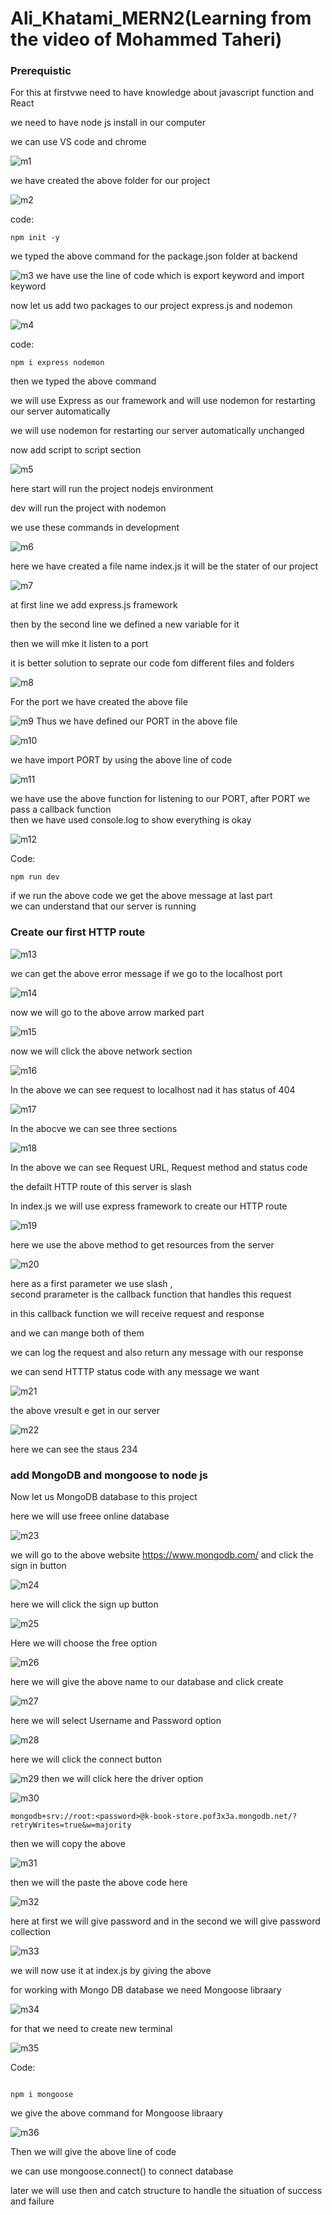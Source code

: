 
# Ali_Khatami_MERN2(Learning from the video of Mohammed Taheri)

### Prerequistic

For this at firstvwe need to have knowledge about javascript function and React <br>

we need to have node js install in our computer <br>

we can use VS code and chrome <br>

![m1](https://github.com/C191068/Ali_Khatami_MERN2/assets/89090776/8581ea7e-1134-4b41-bc5c-7558ede32e2d)

we have created the above folder for our project <br>

![m2](https://github.com/C191068/Ali_Khatami_MERN2/assets/89090776/b65676e6-577c-4264-a855-a010933fc1b8)

code:

```
npm init -y

```
we typed the above command for the package.json folder at backend <br>

![m3](https://github.com/C191068/Ali_Khatami_MERN2/assets/89090776/f28d318b-deec-4de9-a283-3fefedc42d2c)
we have use the line of code which is export keyword and import keyword <br>


now let us add two packages to our project express.js  and nodemon <br>

![m4](https://github.com/C191068/Ali_Khatami_MERN2/assets/89090776/ff571b90-b135-4848-9e2e-61cfab08610f)

code:

```
npm i express nodemon

```


then we typed the above command 



we will use  Express as our framework and will use nodemon for restarting our server automatically <br>


we will use nodemon for restarting our server automatically unchanged <br>


now add script to script section <br>


![m5](https://github.com/C191068/Ali_Khatami_MERN2/assets/89090776/18dcbf16-db0a-4918-b5d6-c0345308a417)


here start will run the project nodejs environment <br>


dev will run the project with nodemon <br>

we use these commands in development <br>


![m6](https://github.com/C191068/Ali_Khatami_MERN2/assets/89090776/f7d12001-bc1b-4b0d-b495-7dc3618d26cc)

here we have created a file name index.js it will be the stater of our project <br>



![m7](https://github.com/C191068/Ali_Khatami_MERN2/assets/89090776/3d1389e3-86c2-41d9-9bb8-df897764581c)


at first line we add express.js framework <br>

then by the second line we defined a new variable for it <br>


then we will mke it listen to a port <br>

it is better solution to seprate our code fom different files and folders <br>


![m8](https://github.com/C191068/Ali_Khatami_MERN2/assets/89090776/ff73ff90-511e-4dbe-86f5-1455c3a96e65)

For the port we have created the above file <br>

![m9](https://github.com/C191068/Ali_Khatami_MERN2/assets/89090776/6f721ac4-8312-4139-9930-2625eaf241e9)
 Thus we have defined our PORT in the above file <br>

 
![m10](https://github.com/C191068/Ali_Khatami_MERN2/assets/89090776/dffafd89-dbc0-4a9c-9eed-578db21a23ee)

we have import PORT by using the above line of code <br>


![m11](https://github.com/C191068/Ali_Khatami_MERN2/assets/89090776/c285db3e-93a2-4aa3-bdfc-48dc75d353d0)

we have use the above function for listening to our PORT, after PORT we pass a callback function  <br>
then we have used console.log to show everything is okay <br>

![m12](https://github.com/C191068/Ali_Khatami_MERN2/assets/89090776/1bb66dd8-dc48-463a-aae2-62456c9a7572)

Code:

```
npm run dev

```

if we run the above code we get the above message at last part <br>
we can understand that our server is running <br>


### Create our first HTTP route 


![m13](https://github.com/C191068/Ali_Khatami_MERN2/assets/89090776/cdd132f8-0af1-4132-addd-2b99ce307757)

we can get the above error message if we go to the localhost port  <br>

![m14](https://github.com/C191068/Ali_Khatami_MERN2/assets/89090776/3bd080d5-8450-4564-bd37-99d04279b23b)

now we will go to the above arrow marked part <br>


![m15](https://github.com/C191068/Ali_Khatami_MERN2/assets/89090776/522d82b2-881e-4632-bcd1-99833e733e6f)


now we will click the above network section <br>

![m16](https://github.com/C191068/Ali_Khatami_MERN2/assets/89090776/aed1a6ca-153e-4d0b-88fe-a7413228e04e)

In the above we can see request to localhost nad it has status of 404 <br>


![m17](https://github.com/C191068/Ali_Khatami_MERN2/assets/89090776/a1754027-4f86-4350-ac0b-52ef2764a39e)

In the abocve we can see three sections <br>


![m18](https://github.com/C191068/Ali_Khatami_MERN2/assets/89090776/dee6c4ca-b6ab-4e40-9b92-aefa90b08be3)

In the above we can see Request URL, Request method and status code <br>


the defailt HTTP route of this server is slash <br>


In index.js we will use express framework to create our HTTP route <br>

![m19](https://github.com/C191068/Ali_Khatami_MERN2/assets/89090776/b833b7ed-7ddc-4f9d-9c8e-82b3e7e2b568)

here we use the above method to get resources from the server <br>


![m20](https://github.com/C191068/Ali_Khatami_MERN2/assets/89090776/8fc356fe-4f6e-4ff4-9feb-9bf933aa0437)


here as a first parameter we use slash , <br>
second prarameter is the callback function that handles this request <br>

in this callback function we will receive request and response <br>

and we can mange both of them <br>

we can log the request and also return any message with our response <br>

we can send HTTTP status code with any message we want <br>

![m21](https://github.com/C191068/Ali_Khatami_MERN2/assets/89090776/5c74e0ac-6c7c-4172-b6a7-e1b9d9a99385)

the above vresult e get in our server <br>


![m22](https://github.com/C191068/Ali_Khatami_MERN2/assets/89090776/d92fbf62-11b2-4518-990f-c074063e774d)

here we can see the staus 234 <br>


### add MongoDB and mongoose to node js <br>


Now let us MongoDB database to this project <br>

here we will use freee online database <br>


![m23](https://github.com/C191068/Ali_Khatami_MERN2/assets/89090776/bdb1392a-b4c6-406c-aec5-1f7a8a81809f)


we will go to the above website https://www.mongodb.com/ and click the sign in button <br>


![m24](https://github.com/C191068/Ali_Khatami_MERN2/assets/89090776/3e051dd8-2c25-4fb1-bfab-0cc750477389)

here we will click the sign up button <br>



![m25](https://github.com/C191068/Ali_Khatami_MERN2/assets/89090776/63b708a5-585b-46da-85ba-e9d285c9e665)

Here we will choose the free option <br>


![m26](https://github.com/C191068/Ali_Khatami_MERN2/assets/89090776/ea2a9236-7f01-4eb8-84d8-2c8d635c6373)


here we will give the above name to our database and click create  <br>



![m27](https://github.com/C191068/Ali_Khatami_MERN2/assets/89090776/90443e33-d1f6-49e0-acc4-bf73bd7ba152)

here we will select Username and Password option <br>

![m28](https://github.com/C191068/Ali_Khatami_MERN2/assets/89090776/0c4799b5-1b25-429e-811b-4017882e71e3)

here we will click the connect button <br>

![m29](https://github.com/C191068/Ali_Khatami_MERN2/assets/89090776/5030a810-0d24-4b5c-ad73-fb791ea28146)
then we will click here the driver option <br>


![m30](https://github.com/C191068/Ali_Khatami_MERN2/assets/89090776/a8ce990c-403a-47c7-bd37-27e22dfcf9d1)

```
mongodb+srv://root:<password>@k-book-store.pof3x3a.mongodb.net/?retryWrites=true&w=majority

```
then we will copy the above <br>


![m31](https://github.com/C191068/Ali_Khatami_MERN2/assets/89090776/4c89cb20-698f-40e4-b3d3-73298dbb974d)

then we will the paste the above code here <br>


![m32](https://github.com/C191068/Ali_Khatami_MERN2/assets/89090776/1ded55df-3587-49b5-9665-5c33675f4539)

here at first we will give password and in the second we will give password collection <br>


![m33](https://github.com/C191068/Ali_Khatami_MERN2/assets/89090776/41ec9ccd-64df-4b22-a9c3-5719830fefeb)

we will now use it at index.js by giving the above <br>


for working with Mongo DB  database we need Mongoose libraary <br>


![m34](https://github.com/C191068/Ali_Khatami_MERN2/assets/89090776/88095f20-990a-4a4c-a67b-f0c4874d8d9e)

for that we need to create new terminal <br>


![m35](https://github.com/C191068/Ali_Khatami_MERN2/assets/89090776/68949e47-3652-454c-82a5-82c84f31283d)

Code:

```

npm i mongoose

```

we give the above command for Mongoose libraary  <br>


![m36](https://github.com/C191068/Ali_Khatami_MERN2/assets/89090776/cd52ce02-fede-40cf-bd24-9b0132f7ca5a)

Then we will give the above line of code <br>



we can use mongoose.connect() to connect database <br>

later we will use then and catch structure to handle the situation of success and failure <br>




















